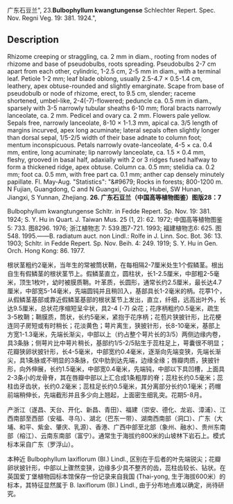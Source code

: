 广东石豆兰",
23.**Bulbophyllum kwangtungense** Schlechter Repert. Spec. Nov. Regni Veg. 19: 381. 1924.",

## Description
Rhizome creeping or straggling, ca. 2 mm in diam., rooting from nodes of rhizome and base of pseudobulbs, roots spreading. Pseudobulbs 2-7 cm apart from each other, cylindric, 1-2.5 cm, 2-5 mm in diam., with a terminal leaf. Petiole 1-2 mm; leaf blade oblong, usually 2.5-4.7 × 0.5-1.4 cm, leathery, apex obtuse-rounded and slightly emarginate. Scape from base of pseudobulb or node of rhizome, erect, to 9.5 cm, slender; raceme shortened, umbel-like, 2-4(-7)-flowered; peduncle ca. 0.5 mm in diam., sparsely with 3-5 narrowly tubular sheaths 6-10 mm; floral bracts narrowly lanceolate, ca. 2 mm. Pedicel and ovary ca. 2 mm. Flowers pale yellow. Sepals free, narrowly lanceolate, 8-10 × 1-1.3 mm, apical ca. 3/5 length of margins incurved, apex long acuminate; lateral sepals often slightly longer than dorsal sepal, 1/5-2/5 width of their base adnate to column foot; mentum inconspicuous. Petals narrowly ovate-lanceolate, 4-5 × ca. 0.4 mm, entire, long acuminate; lip narrowly lanceolate, ca. 1.5 × 0.4 mm, fleshy, grooved in basal half, adaxially with 2 or 3 ridges fused halfway to form a thickened ridge, apex obtuse. Column ca. 0.5 mm; stelidia ca. 0.2 mm; foot ca. 0.5 mm, with free part ca. 0.1 mm; anther cap densely minutely papillate. Fl. May-Aug.
  "Statistics": "&amp;#9679; Rocks in forests; 800-1200 m. N Fujian, Guangdong, C and N Guangxi, Guizhou, Hubei, SW Hunan, Jiangxi, S Yunnan, Zhejiang.
**26. 广东石豆兰（中国高等植物图鉴）图版28：7**

Bulbophyllum kwangtungense Schltr. in Fedde Repert. Sp. Nov. 19: 381. 1924; S. Y. Hu in Quart. J. Taiwan Mus. 25 (1, 2): 62. 1972; 中国高等植物图鉴 5: 733. 图8296. 1976; 浙江植物志 7: 539.图7-721. 1993; 福建植物志6: 625. 图548. 1995.——B. radiatum auct. non Lindl.: Rolfe in J. Linn. Soc. Bot. 36: 13. 1903; Schltr. in Fedde Repert. Sp. Nov. Beih. 4: 249. 1919; S. Y. Hu in Gen. Orch. Hong Kong: 86. 1977.

根状茎粗约2毫米，当年生的常被筒状鞘，在每相隔2-7厘米处生1个假鳞茎。根出自生有假鳞茎的根状茎节上。假鳞茎直立，圆柱状，长1-2.5厘米，中部粗2-5毫米，顶生1枚叶，幼时被膜质鞘。叶革质，长圆形，通常长约2.5厘米，最长达4.7厘米，中部宽5-14毫米，先端圆钝并且稍凹入，基部具长1-2毫米的柄。花葶1个，从假鳞茎基部或靠近假鳞茎基部的根状茎节上发出，直立，纤细，远高出叶外，长达9.5厘米，总状花序缩短呈伞状，具2-4 (-7) 朵花；花序柄粗约0.5毫米，疏生3-5枚鞘；鞘膜质，筒状，长约5毫米，紧抱于花序柄；花苞片狭披针形，比花梗连同子房短或有时稍长；花淡黄色；萼片离生，狭披针形，长8-10毫米，基部上方宽1-1.3毫米，先端长渐尖，中部以上（约占整个萼片长的3/5）两侧边缘内卷，具3条脉；侧萼片比中萼片稍长，基部约1/5-2/5贴生于蕊柱足上，萼囊很不明显；花瓣狭卵状披针形，长4-5毫米，中部宽约0.4毫米，逐渐向先端变狭，先端长渐尖，具1条脉或不明显的3条脉，仅中肋到达先端，边缘全缘；唇瓣肉质，狭披针形，向外伸展，长约1.5毫米，中部宽0.4毫米，先端钝，中部以下具凹槽，上面具2-3条小的龙骨脊，其在唇瓣中部以上汇合成1条粗厚的脊；蕊柱长约0.5毫米；蕊柱齿牙齿状，长约0.2毫米；蕊柱足长约0.5毫米，其分离部分长约0.1毫米；药帽前端稍伸长，先端截形并且多少向上翘起，上面密生细乳突。花期5-8月。

产浙江（遂昌、天台、开化、新昌、青田）、福建（崇安、德化、龙岩、漳浦）、江西南部至西部（安福、寻乌）、湖北（巴东一带）、湖南西南部（洞口）、广东（大埔、和平、紫金、肇庆、乳源）、香港、广西中部至北部（象州、融水）、贵州东南部（榕江）、云南东南部（富宁）。通常生于海拔约800米的山坡林下岩石上。模式标本采自广东（罗浮山）。

本种近 Bulbophyllum laxiflorum (Bl.) Lindl., 区别在于后者的叶先端锐尖；花瓣卵状披针形，中部以上骤然变狭，边缘多少具不整齐的齿，蕊柱齿较长、钻状。在英国爱丁堡植物园标本馆保存一份记录来自我国 (Thai-yong, 生于海拔600米）的标本，其特征显然属于 B. laxiflorum (Bl.) Lindl., 由于分布地点难以确定，尚待研究。
